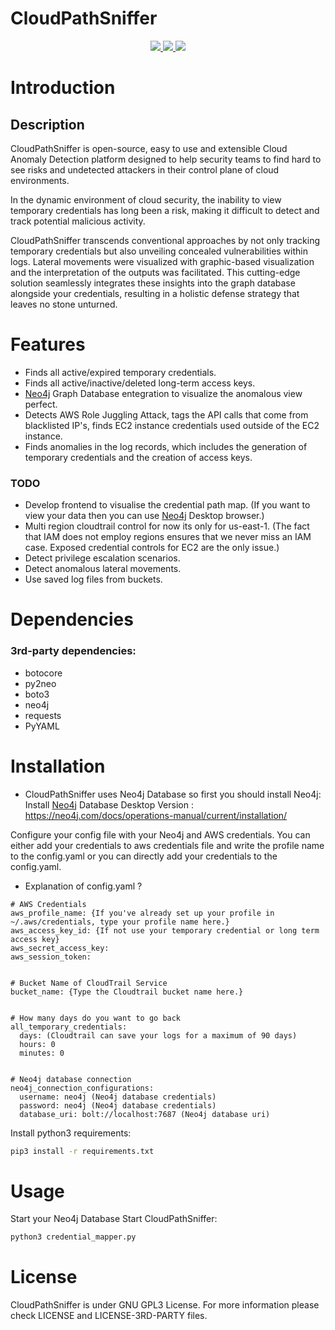 # CloudPathSniffer

<div align="center">
 <a href="https://www.linkedin.com/in/ayberkhalac/">
    <img src="https://img.shields.io/badge/license-GPLv3-blue">
 </a>
 <a href="https://github.com/ayberkhalac/CloudPathSniffer/issues">
    <img src="https://img.shields.io/github/issues/ayberkhalac/CloudPathSniffer">
 </a>
 <a href="https://github.com/ayberkhalac/CloudPathSniffer">
    <img src="https://img.shields.io/github/stars/ayberkhalac/CloudPathSniffer?color=red&style=flat-square">
 </a>
</div>

# Introduction

## Description

CloudPathSniffer is open-source, easy to use and extensible Cloud Anomaly Detection platform designed to help security teams to find hard to see risks and undetected attackers in their control plane of cloud environments.

In the dynamic environment of cloud security, the inability to view temporary credentials has long been a risk, making it difficult to detect and track potential malicious activity. 

CloudPathSniffer transcends conventional approaches by not only tracking temporary credentials but also unveiling concealed vulnerabilities within logs. Lateral movements were visualized with graphic-based visualization and the interpretation of the outputs was facilitated. This cutting-edge solution seamlessly integrates these insights into the graph database alongside your credentials, resulting in a holistic defense strategy that leaves no stone unturned.

# Features

- Finds all active/expired temporary credentials.
- Finds all active/inactive/deleted long-term access keys.
- [Neo4j](https://neo4j.com/) Graph Database entegration to visualize the anomalous view perfect.    
- Detects AWS Role Juggling Attack, tags the API calls that come from blacklisted IP's, finds EC2 instance credentials used outside of the EC2 instance.
- Finds anomalies in the log records, which includes the generation of temporary credentials and the creation of access keys.

### TODO

- Develop frontend to visualise the credential path map. (If you want to view your data then you can use [Neo4j](https://neo4j.com/) Desktop browser.) 
- Multi region cloudtrail control for now its only for us-east-1. (The fact that IAM does not employ regions ensures that we never miss an IAM case. Exposed credential controls for EC2 are the only issue.)
- Detect privilege escalation scenarios.
- Detect anomalous lateral movements.
- Use saved log files from buckets.

# Dependencies

### 3rd-party dependencies:
  - botocore
  - py2neo
  - boto3
  - neo4j
  - requests
  - PyYAML


# Installation

- CloudPathSniffer uses Neo4j Database so first you should install Neo4j:
Install [Neo4j](https://neo4j.com/) Database Desktop Version : https://neo4j.com/docs/operations-manual/current/installation/

Configure your config file with your Neo4j and AWS credentials. You can either add your credentials to aws credentials file and write the profile name to the config.yaml or you can directly add your credentials to the config.yaml.

- Explanation of config.yaml ?

```
# AWS Credentials
aws_profile_name: {If you've already set up your profile in ~/.aws/credentials, type your profile name here.}
aws_access_key_id: {If not use your temporary credential or long term access key}
aws_secret_access_key:
aws_session_token:


# Bucket Name of CloudTrail Service
bucket_name: {Type the Cloudtrail bucket name here.}


# How many days do you want to go back
all_temporary_credentials:
  days: (Cloudtrail can save your logs for a maximum of 90 days)
  hours: 0
  minutes: 0


# Neo4j database connection
neo4j_connection_configurations:
  username: neo4j (Neo4j database credentials)
  password: neo4j (Neo4j database credentials)
  database_uri: bolt://localhost:7687 (Neo4j database uri)
```

Install python3 requirements:
```sh
pip3 install -r requirements.txt
```

# Usage

Start your Neo4j Database
Start CloudPathSniffer:
```sh
python3 credential_mapper.py
```

# License

CloudPathSniffer is under GNU GPL3 License. For more information please check LICENSE and LICENSE-3RD-PARTY files.
